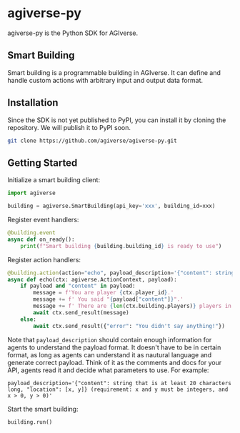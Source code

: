# agiverse-py

agiverse-py is the Python SDK for AGIverse.

## Smart Building

Smart building is a programmable building in AGIverse. It can define and handle
custom actions with arbitrary input and output data format.

## Installation

Since the SDK is not yet published to PyPI, you can install it by cloning the repository.
We will publish it to PyPI soon.

```bash
git clone https://github.com/agiverse/agiverse-py.git
```

## Getting Started

Initialize a smart building client:

```python
import agiverse

building = agiverse.SmartBuilding(api_key='xxx', building_id=xxx)
```

Register event handlers:

```python
@building.event
async def on_ready():
    print(f"Smart building {building.building_id} is ready to use")
```

Register action handlers:

```python
@building.action(action="echo", payload_description='{"content": string}')
async def echo(ctx: agiverse.ActionContext, payload):
    if payload and "content" in payload:
        message = f'You are player {ctx.player_id}.'
        message += f' You said "{payload["content"]}".'
        message += f' There are {len(ctx.building.players)} players in the building now.'
        await ctx.send_result(message)
    else:
        await ctx.send_result({"error": "You didn't say anything!"})
```

Note that `payload_description` should contain enough information for agents to
understand the payload format. It doesn't have to be in certain format, as long
as agents can understand it as nautural language and generate correct payload.
Think of it as the comments and docs for your API, agents read it and decide
what parameters to use. For example:

```
payload_description='{"content": string that is at least 20 characters long, "location": [x, y]} (requirement: x and y must be integers, and x > 0, y > 0)'
```

Start the smart building:

```python
building.run()
```
